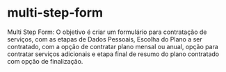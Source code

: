 # multi-step-form
Multi Step Form: O objetivo é criar um formulário para contratação de serviços, com as etapas de Dados Pessoais, Escolha do Plano a ser contratado, com a opção de contratar plano mensal ou anual, opção para contratar serviços adicionais e etapa final de resumo do plano contratado com opção de finalização.
